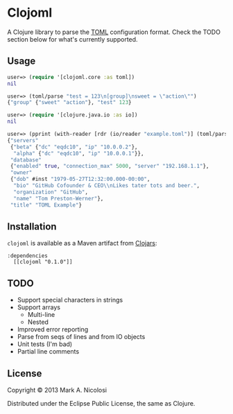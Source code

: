 # Clojoml

A Clojure library to parse the [TOML](https://github.com/mojombo/toml)
configuration format. Check the TODO section below for what's currently
supported.

## Usage

```clojure
user=> (require '[clojoml.core :as toml])
nil

user=> (toml/parse "test = 123\n[group]\nsweet = \"action\"")
{"group" {"sweet" "action"}, "test" 123}

user=> (require '[clojure.java.io :as io])
nil

user=> (pprint (with-reader [rdr (io/reader "example.toml")] (toml/parse rdr)))
{"servers"
 {"beta" {"dc" "eqdc10", "ip" "10.0.0.2"},
  "alpha" {"dc" "eqdc10", "ip" "10.0.0.1"}},
 "database"
 {"enabled" true, "connection_max" 5000, "server" "192.168.1.1"},
 "owner"
 {"dob" #inst "1979-05-27T12:32:00.000-00:00",
  "bio" "GitHub Cofounder & CEO\\nLikes tater tots and beer.",
  "organization" "GitHub",
  "name" "Tom Preston-Werner"},
 "title" "TOML Example"}
```

## Installation

`clojoml` is available as a Maven artifact from [Clojars](https://clojars.org/clojoml):

    :dependencies
      [[clojoml "0.1.0"]]

## TODO

* Support special characters in strings
* Support arrays
  - Multi-line
  - Nested
* Improved error reporting
* Parse from seqs of lines and from IO objects
* Unit tests (I'm bad)
* Partial line comments

## License

Copyright © 2013 Mark A. Nicolosi

Distributed under the Eclipse Public License, the same as Clojure.
